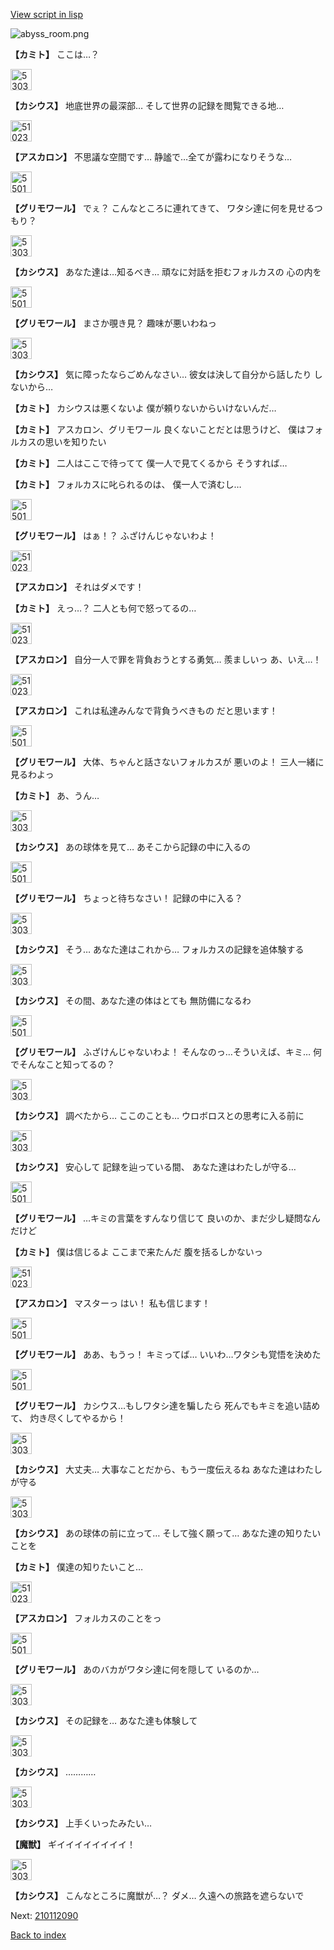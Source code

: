 [View script in lisp](../scripts/210112081.txt)

![abyss_room.png](../images/backgrounds/abyss_room.png)

**【カミト】**
ここは…？

<img src="../images/units/5303111.png" alt="5303111.png" height="34"/>

**【カシウス】**
地底世界の最深部…
そして世界の記録を閲覧できる地…

<img src="../images/units/5102311.png" alt="5102311.png" height="34"/>

**【アスカロン】**
不思議な空間です…
静謐で…全てが露わになりそうな…

<img src="../images/units/5501711.png" alt="5501711.png" height="34"/>

**【グリモワール】**
でぇ？
こんなところに連れてきて、
ワタシ達に何を見せるつもり？

<img src="../images/units/5303111.png" alt="5303111.png" height="34"/>

**【カシウス】**
あなた達は…知るべき…
頑なに対話を拒むフォルカスの
心の内を

<img src="../images/units/5501711.png" alt="5501711.png" height="34"/>

**【グリモワール】**
まさか覗き見？
趣味が悪いわねっ

<img src="../images/units/5303111.png" alt="5303111.png" height="34"/>

**【カシウス】**
気に障ったならごめんなさい…
彼女は決して自分から話したり
しないから…

**【カミト】**
カシウスは悪くないよ
僕が頼りないからいけないんだ…

**【カミト】**
アスカロン、グリモワール
良くないことだとは思うけど、
僕はフォルカスの思いを知りたい

**【カミト】**
二人はここで待ってて
僕一人で見てくるから
そうすれば…

**【カミト】**
フォルカスに叱られるのは、
僕一人で済むし…

<img src="../images/units/5501711.png" alt="5501711.png" height="34"/>

**【グリモワール】**
はぁ！？
ふざけんじゃないわよ！

<img src="../images/units/5102311.png" alt="5102311.png" height="34"/>

**【アスカロン】**
それはダメです！

**【カミト】**
えっ…？
二人とも何で怒ってるの…

<img src="../images/units/5102311.png" alt="5102311.png" height="34"/>

**【アスカロン】**
自分一人で罪を背負おうとする勇気…
羨ましいっ
あ、いえ…！

<img src="../images/units/5102311.png" alt="5102311.png" height="34"/>

**【アスカロン】**
これは私達みんなで背負うべきもの
だと思います！

<img src="../images/units/5501711.png" alt="5501711.png" height="34"/>

**【グリモワール】**
大体、ちゃんと話さないフォルカスが
悪いのよ！
三人一緒に見るわよっ

**【カミト】**
あ、うん…

<img src="../images/units/5303111.png" alt="5303111.png" height="34"/>

**【カシウス】**
あの球体を見て…
あそこから記録の中に入るの

<img src="../images/units/5501711.png" alt="5501711.png" height="34"/>

**【グリモワール】**
ちょっと待ちなさい！
記録の中に入る？

<img src="../images/units/5303111.png" alt="5303111.png" height="34"/>

**【カシウス】**
そう…
あなた達はこれから…
フォルカスの記録を追体験する

<img src="../images/units/5303111.png" alt="5303111.png" height="34"/>

**【カシウス】**
その間、あなた達の体はとても
無防備になるわ

<img src="../images/units/5501711.png" alt="5501711.png" height="34"/>

**【グリモワール】**
ふざけんじゃないわよ！
そんなのっ…そういえば、キミ…
何でそんなこと知ってるの？

<img src="../images/units/5303111.png" alt="5303111.png" height="34"/>

**【カシウス】**
調べたから…
ここのことも…
ウロボロスとの思考に入る前に

<img src="../images/units/5303111.png" alt="5303111.png" height="34"/>

**【カシウス】**
安心して
記録を辿っている間、
あなた達はわたしが守る…

<img src="../images/units/5501711.png" alt="5501711.png" height="34"/>

**【グリモワール】**
…キミの言葉をすんなり信じて
良いのか、まだ少し疑問なんだけど

**【カミト】**
僕は信じるよ
ここまで来たんだ
腹を括るしかないっ

<img src="../images/units/5102311.png" alt="5102311.png" height="34"/>

**【アスカロン】**
マスターっ
はい！
私も信じます！

<img src="../images/units/5501711.png" alt="5501711.png" height="34"/>

**【グリモワール】**
ああ、もうっ！
キミってば…
いいわ…ワタシも覚悟を決めた

<img src="../images/units/5501711.png" alt="5501711.png" height="34"/>

**【グリモワール】**
カシウス…もしワタシ達を騙したら
死んでもキミを追い詰めて、
灼き尽くしてやるから！

<img src="../images/units/5303111.png" alt="5303111.png" height="34"/>

**【カシウス】**
大丈夫…
大事なことだから、もう一度伝えるね
あなた達はわたしが守る

<img src="../images/units/5303111.png" alt="5303111.png" height="34"/>

**【カシウス】**
あの球体の前に立って…
そして強く願って…
あなた達の知りたいことを

**【カミト】**
僕達の知りたいこと…

<img src="../images/units/5102311.png" alt="5102311.png" height="34"/>

**【アスカロン】**
フォルカスのことをっ

<img src="../images/units/5501711.png" alt="5501711.png" height="34"/>

**【グリモワール】**
あのバカがワタシ達に何を隠して
いるのか…

<img src="../images/units/5303111.png" alt="5303111.png" height="34"/>

**【カシウス】**
その記録を…
あなた達も体験して

<img src="../images/units/5303111.png" alt="5303111.png" height="34"/>

**【カシウス】**
…………

<img src="../images/units/5303111.png" alt="5303111.png" height="34"/>

**【カシウス】**
上手くいったみたい…

**【魔獣】**
ギイイイイイイイイ！

<img src="../images/units/5303111.png" alt="5303111.png" height="34"/>

**【カシウス】**
こんなところに魔獣が…？
ダメ…
久遠への旅路を遮らないで

Next: [210112090](210112090.md)

[Back to index](index.md)
